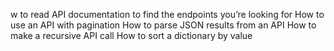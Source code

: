 
w to read API documentation to find the endpoints you’re looking for
How to use an API with pagination
How to parse JSON results from an API
How to make a recursive API call
How to sort a dictionary by value
